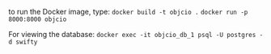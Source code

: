 
to run the Docker image, type:
```docker build -t objcio .```
```docker run -p 8000:8000 objcio```

For viewing the database:
```docker exec -it objcio_db_1 psql -U postgres -d swifty```

